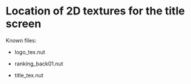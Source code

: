 # Location of 2D textures for the title screen

Known files:
 - logo_tex.nut

 - ranking_back01.nut

 - title_tex.nut